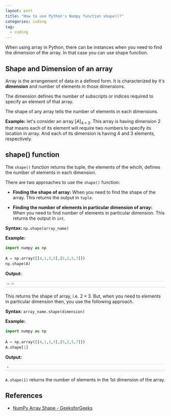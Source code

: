 ```yaml
---
layout: post
title: "How to use Python's Numpy function shape()?"
categories: coding
tag: 
  - coding
---
```


When using array in Python, there can be instances when you need to find the dimension of the array. In that case you can use shape function.

## Shape and Dimension of an array

Array is the arrangement of data in a defined form. It is characterized by it's **dimension** and number of elements in those dimensions.

 The dimension defines the number of subscripts or indices required to specify an element of that array.

The shape of any array tells the number of elements in each dimensions. 

**Example:** let's consider an array $[A]_{4 \times 3}$. This array is having dimension $2$ that means each of its element will require two numbers to specify its location in array. And each of its dimension is having $4 \text{ and } 3$ elements, respectively.

## shape() function

The `shape()` function returns the tuple, the elements of the whcih, defines the number of elements in each dimension.

There are two approaches to use the `shape()` function:

* **Finding the shape of array:** When you need to find the shape of the array. This returns the output in `tuple`.

* **Finding the number of elements in particular dimension of array:** When you need to find number of elements in particular dimension. This returns the output in `int`.

**Syntax:** `np.shape(array_name)`

**Example:**

```python
import numpy as np

A = np.array([[4,1,3,5],[5,2,5,7]])
np.shape(A)
```

**Output:**

![](\assets\images\np_shape_example1.png)

This returns the shape of array, i.e. $2 \times 3$. But, when you need to elements in particular dimension then, you use the following approach.

**Syntax:** `array_name.shape(dimension)`

**Example:**

```python
import numpy as np

A = np.array([[4,1,3,5],[5,2,5,7]])
A.shape[1]
```

**Output:**

![](\assets\images\np_shape_example2.png)

`A.shape(1)` returns the number of elements in the 1st dimension of the array.

## References

* [NumPy Array Shape - GeeksforGeeks](https://www.geeksforgeeks.org/numpy-array-shape/)
